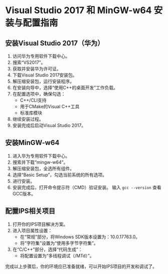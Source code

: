 # Visual Studio 2017 和 MinGW-w64 安装与配置指南

## 安装Visual Studio 2017（华为）

1. 访问华为专用软件下载中心。
2. 搜索“VS2017”。
3. 获取并安装华为许可证。
4. 下载Visual Studio 2017安装包。
5. 解压缩安装包，运行安装程序。
6. 在安装向导中，选择“使用C++的桌面开发”工作负载。
7. 在配置选项中，确保勾选：
   - C++/CLI支持
   - 用于CMake的Visual C++工具
   - 标准库模块
8. 继续安装过程。
9. 安装完成后启动Visual Studio 2017。

## 安装MinGW-w64

1. 进入华为专用软件下载中心。
2. 搜索并下载“mingw-w64”。
3. 解压缩安装包，全选所有组件。
4. 选择“Basic Setup”，勾选当前系统的所有选项。
5. 进行安装。
6. 安装完成后，打开命令提示符（CMD）验证安装。
   输入 `gcc --version` 查看GCC版本。

## 配置IPS相关项目

1. 打开你的IPS项目解决方案。
2. 进入项目属性设置：
   - 在“常规”部分，将Windows SDK版本设置为：10.0.17763.0。
   - 将“字符集”设置为“使用多字节字符集”。
3. 在“C/C++”部分，选择“代码生成”：
   - 将配置设置为“多线程调试（/MTd）”。

完成以上步骤后，你的环境应已准备就绪，可以开始IPS项目的开发和调试了。